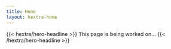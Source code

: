```yaml
---
title: Home
layout: hextra-home
---
```


<div class="hx:mt-6 hx:mb-6">
{{< hextra/hero-headline >}}
  This page is being worked on...
{{< /hextra/hero-headline >}}
</div>
